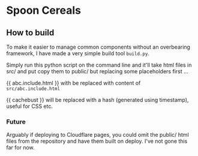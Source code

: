 # Spoon Cereals

## How to build

To make it easier to manage common components without an overbearing framework, I have made a very simple build tool `build.py`.

Simply run this python script on the command line and it'll take html files in src/ and put copy them to public/ but replacing some placeholders first ...

{{ abc.include.html }} with be replaced with content of `src/abc.include.html`

{{ cachebust }} will be replaced with a hash (generated using timestamp), useful for CSS etc.

### Future

Arguably if deploying to Cloudflare pages, you could omit the public/ html files from the repository and have them built on deploy.  I've not gone this far for now.
